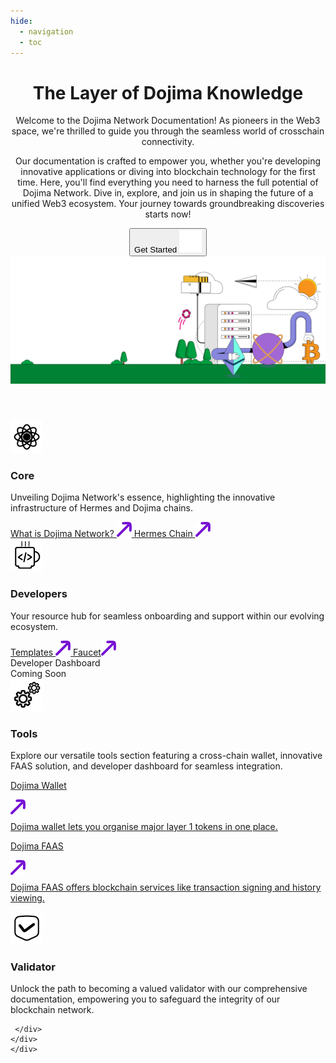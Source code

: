 ```yaml
---
hide:
  - navigation
  - toc
---
```


<style>

.md-content__button.md-icon {
	display: none;
}

.hero-content-flex {
	bottom: 5px;
}

</style>

<div class="main">
	<header class="section">
	 <script defer src="https://widget.mava.app" widget-version="v2" id="MavaWebChat" data-token="51a6a65658ef67bc94cffabeadd9cbb7879bf2233995bfafb03416ab12fde47d"></script>
		<div class="container-global">
			<div class="section-wrapper">
				<div class="hero-content-flex">
					<div class="hero-left">
						<h1 class="hero-heading">The Layer of Dojima Knowledge</h1>
						<div class="hero-div">
						<p class="hero-subtext"> Welcome to the Dojima Network Documentation! As pioneers in the Web3 space, we're thrilled to guide you through the seamless world of crosschain connectivity.</p>
						<p class="hero-subtext">Our documentation is crafted to empower you, whether you're developing innovative applications or diving into blockchain technology for the first time. Here, you'll find everything you need to harness the full potential of Dojima Network. Dive in, explore, and join us in shaping the future of a unified Web3 ecosystem. Your journey towards groundbreaking discoveries starts now!
						</p>
						</div>
						<a class="button-container" href="core/">
							<button class="getstarted-button">
							Get Started <img src="img/rounded-right-arrow.svg" loading="lazy" alt="Dojima Wallet">
							</button>
						</a>
					</div>
					<div class="hero-right"><img src="img/rightimage.svg" loading="lazy" alt="hero-image" class="hero-image"></div>
				</div>
			</div>
		</div>
	</header>
	<div class="gird-container">
	<div class="div-left-grid">
	 <div class="card-container">
			<div class="div-card">
				<div class="div-card-header">
				<img src="img/Core-Icon.png" loading="lazy" alt="What is Dojima Network">
					<h3>Core</h3>
				</div>
				<p class="div-leftcard-p">Unveiling Dojima Network's essence, highlighting the innovative infrastructure of Hermes and Dojima chains.</p>
				<div class="div-card-button-container">
					<a class="div-card-button" href="core/what-is-dojima-network/">
							What is Dojima Network? <img src="img/rightuparrow.svg" loading="lazy" alt="Dojima">
					</a>
					<a class="div-card-button" href="core/architecture/hermeschain/">
						Hermes Chain <img src="img/rightuparrow.svg" loading="lazy" alt="Dojima">
					</a>
			   </div>
    	   </div>
    	</div>
		 <div class="card-container">
			<div class="div-card">
				<div class="div-card-header">
				<img src="img/Developer-Icon.png" loading="lazy" alt="Developers">
					<h3>Developers</h3>
				</div>
				<p class="div-leftcard-p">Your resource hub for seamless onboarding and support within our evolving ecosystem.</p>
				<div class="div-card-button-container">
					<a class="div-card-button" href="developer/templates/omni_chain_ERC20/">
							Templates <img src="img/rightuparrow.svg" loading="lazy" alt="Dojima">
					</a>
					<a class="div-card-button" href="developer/faucet/">
						Faucet<img src="img/rightuparrow.svg" loading="lazy" alt="Dojima">
					</a>
					<div class="right-grid-a" >
				 <a class="left-p ">Developer Dashboard</a>
				  <div class="live">Coming Soon</div>
				</div>
			   </div>
    	   </div>
    	</div>
	</div>
	<div class="div-left-grid">
	   <div class="right-card-container">
	           <div class="div-card-header">
				<img src="img/Tools-Icon.png" loading="lazy" alt="Dojima tools">
					<h3>Tools</h3>
				</div>
				<p class="first-p">Explore our versatile tools section featuring a cross-chain wallet, innovative FAAS solution, and developer dashboard for seamless integration.</p>
				<a class="middle-p" href="tools/wallet/">
				<div class="right-grid-a">
				 <p class="right-p  ">Dojima Wallet</p>
			<img src="img/rightuparrow.svg" loading="lazy" alt="Dojima">
				  </svg>
				  <!-- <div class="live">Live</div> -->
				</div>
				  <p style="margin-top:8px">Dojima wallet lets you organise major layer 1 tokens in one place.</p>
				</a>
				<a class="middle-p" href="tools/dojima-faas/">
				<div class="right-grid-a">
				 <p class="right-p">Dojima FAAS</p>
				<img src="img/rightuparrow.svg" loading="lazy" alt="Dojima">
				  <!-- <div class="live">Live</div> -->
				</div>
				  <p style="margin-top:8px">Dojima FAAS offers blockchain services like transaction signing and history viewing.</p>
				</a>
				<!-- <a class="last-p" href="tools/developer-dashboard/login/"> -->
				<!-- <div class="right-grid-a" >
				 <p class="right-p ">Developer Dashboard</p>
				 <img src="img/rightuparrow.svg" loading="lazy" alt="">
				  <div class="live">Coming Soon</div>
				</div> -->
				  <!-- <p style="margin-top:8px">Empower your development journey with our intuitive developer dashboard, offering insights, tools, and resources for efficient blockchain integration and application management.</p>
				</a>		 -->
	    </div>
	   <div class="right-card-container">
	<div class="div-card-header">
				<img src="img/Validator-Icon.png" loading="lazy" alt="Validator">
					<h3>Validator</h3>
				</div>
				<p>Unlock the path to becoming a valued validator with our comprehensive documentation, empowering you to safeguard the integrity of our blockchain network.</p>
				
	 </div>
	</div>
    </div>

<!-- <section class="section">
    	<div class="container-global">
    		<div class="section-wrapper">
    			<div class="flexbox-2-col">
    				<div class="flex-card-child">
    					<div class="flex-card-item header-item">
    						<div class="product-list-header"><img src="img/home/build-icon.svg" loading="lazy" alt="">
    							<h3 class="heading-h3 margin-none">BUILD</h3>
    						</div>
    						<p class="feature-paragraph">Build today using Polygon technology. Select the protocol that best fits your needs.</p>
    					</div>
    					<a href="pos" class="flex-card-item w-inline-block">
    						<div class="product-list-item-header">
    							<div class="feature-card-heading">Polygon PoS</div>
    							<div class="arrow-embed w-embed"><svg xmlns="http://www.w3.org/2000/svg" display="block" width="100%" height="auto" viewbox="0 0 16 17" fill="none">
    									<path d="M9.98805 5.70133L3.41071 12.2787L4.58922 13.4572L11.1666 6.87976V12.2013H12.8333V4.03467H4.66665V5.70133H9.98805Z" fill="currentColor"></path>
    								</svg></div>
    							<div class="status-tag">LIVE</div>
    						</div>
    						<p class="feature-paragraph">Deploy a dApp on the widely adopted Polygon Proof-of-Stake protocol, an EVM-compatible environment optimized for high throughput and low transaction fees.</p>
    					</a>
    					<a href="zkEVM" class="flex-card-item w-inline-block">
    						<div class="product-list-item-header">
    							<div class="feature-card-heading">Polygon zkEVM</div>
    							<div class="arrow-embed w-embed"><svg xmlns="http://www.w3.org/2000/svg" display="block" width="100%" height="auto" viewbox="0 0 16 17" fill="none">
    									<path d="M9.98805 5.70133L3.41071 12.2787L4.58922 13.4572L11.1666 6.87976V12.2013H12.8333V4.03467H4.66665V5.70133H9.98805Z" fill="currentColor"></path>
    								</svg></div>
    							<div class="status-tag">LIVE</div>
    						</div>
    						<p class="feature-paragraph">Deploy a dApp or build infrastructure on zkEVM, an EVM-equivalent ZK rollup designed for security.</p>
    					</a>
    					<a href="cdk" class="flex-card-item w-inline-block">
    						<div class="product-list-item-header">
    							<div class="feature-card-heading">Polygon CDK</div>
    							<div class="arrow-embed w-embed"><svg xmlns="http://www.w3.org/2000/svg" display="block" width="100%" height="auto" viewbox="0 0 16 17" fill="none">
    									<path d="M9.98805 5.70133L3.41071 12.2787L4.58922 13.4572L11.1666 6.87976V12.2013H12.8333V4.03467H4.66665V5.70133H9.98805Z" fill="currentColor"></path>
    								</svg></div>
    							<div class="status-tag">LIVE</div>
    						</div>
    						<p class="feature-paragraph">Build and test a zero-knowledge Layer 2 blockchain on Ethereum. Learn about validium and rollup modes, custom native gas tokens, and more.</p>
    					</a>
    					<a href="miden" class="flex-card-item w-inline-block">
    						<div class="product-list-item-header">
    							<div class="feature-card-heading">Polygon Miden</div>
    							<div class="arrow-embed w-embed"><svg xmlns="http://www.w3.org/2000/svg" display="block" width="100%" height="auto" viewbox="0 0 16 17" fill="none">
    									<path d="M9.98805 5.70133L3.41071 12.2787L4.58922 13.4572L11.1666 6.87976V12.2013H12.8333V4.03467H4.66665V5.70133H9.98805Z" fill="currentColor"></path>
    								</svg></div>
    							<div class="status-tag">COMING SOON</div>
    						</div>
    						<p class="feature-paragraph">Test the Miden VM and learn about Polygon Miden, the novel ZK rollup designed to extend the EVM’s feature-set, including for privacy.</p>
    					</a>
    					<a href="https://github.com/0xPolygon/polygon-edge/tree/develop/docs" class="flex-card-item last-item w-inline-block">
    						<div class="product-list-item-header">
    							<div class="feature-card-heading">Polygon Edge</div>
    							<div class="arrow-embed w-embed"><svg xmlns="http://www.w3.org/2000/svg" display="block" width="100%" height="auto" viewbox="0 0 16 17" fill="none">
    									<path d="M9.98805 5.70133L3.41071 12.2787L4.58922 13.4572L11.1666 6.87976V12.2013H12.8333V4.03467H4.66665V5.70133H9.98805Z" fill="currentColor"></path>
    								</svg></div>
    							<div class="status-tag">DEPRECATING</div>
    						</div>
    						<p class="feature-paragraph">Polygon will shortly be removing support for Edge. The documentation is now managed in the Edge repo.</p>
    					</a>
    				</div>
    				<div class="flex-card-child">
    					<div class="flex-card-item header-item">
    						<div class="product-list-header"><img src="img/home/learn-icon.svg" loading="lazy" alt="">
    							<h3 class="heading-h3 margin-none">LEARN</h3>
    						</div>
    						<p class="feature-paragraph">Deep dives only. Further your understanding of Polygon scaling technology.</p>
    					</div>
    					<a href="learn" class="flex-card-item w-inline-block">
    						<div class="product-list-item-header">
    							<div class="feature-card-heading">Polygon 2.0</div>
    							<div class="arrow-embed w-embed"><svg xmlns="http://www.w3.org/2000/svg" display="block" width="100%" height="auto" viewbox="0 0 16 17" fill="none">
    									<path d="M9.98805 5.70133L3.41071 12.2787L4.58922 13.4572L11.1666 6.87976V12.2013H12.8333V4.03467H4.66665V5.70133H9.98805Z" fill="currentColor"></path>
    								</svg></div>
    						</div>
    						<p class="feature-paragraph">A vision for a unified web of ZK-powered L2s on Ethereum, built using Polygon technology. Unlimited scale, unified liquidity, and blockspace on demand.</p>
    					</a>
    					<a href="learn" class="flex-card-item w-inline-block">
    						<div class="product-list-item-header">
    							<div class="feature-card-heading">Unified liquidity</div>
    							<div class="arrow-embed w-embed"><svg xmlns="http://www.w3.org/2000/svg" display="block" width="100%" height="auto" viewbox="0 0 16 17" fill="none">
    									<path d="M9.98805 5.70133L3.41071 12.2787L4.58922 13.4572L11.1666 6.87976V12.2013H12.8333V4.03467H4.66665V5.70133H9.98805Z" fill="currentColor"></path>
    								</svg></div>
    						</div>
    						<p class="feature-paragraph">Level up your understanding of zero-knowledge with whitepapers by the researchers at Polygon Labs.</p>
    					</a>
    					<a href="learn" class="flex-card-item w-inline-block">
    						<div class="product-list-item-header">
    							<div class="feature-card-heading">Architecture</div>
    							<div class="arrow-embed w-embed"><svg xmlns="http://www.w3.org/2000/svg" display="block" width="100%" height="auto" viewbox="0 0 16 17" fill="none">
    									<path d="M9.98805 5.70133L3.41071 12.2787L4.58922 13.4572L11.1666 6.87976V12.2013H12.8333V4.03467H4.66665V5.70133H9.98805Z" fill="currentColor"></path>
    								</svg></div>
    						</div>
    						<p class="feature-paragraph">The Polygon protocol that’s best for you. A guide and decision matrix.</p>
    					</a>
    				</div>
    			</div>
    		</div>
    	</div>
    </section>
    <section class="section">
    	<div class="container-global">
    		<div class="section-wrapper">
    			<div class="home-dev-resources">
    				<div class="section-header-wrapper">
    					<h2 class="heading-h2">Developer resources</h2>
    					<p class="home-section-subtext">For developers who know what they want to build and are ready to go.</p>
    				</div>
    				<div class="flexbox">
    					<a href="tools/" class="home-feature-card w-inline-block"><img src="img/home/build.svg" loading="lazy" alt="" class="feature-icon">
    						<div class="feature-content">
    							<div class="feature-content-wrapper">
    								<div class="feature-content-name">Developer tools</div>
    								<div class="arrow-embed w-embed"><svg xmlns="http://www.w3.org/2000/svg" display="block" width="100%" height="auto" viewbox="0 0 16 17" fill="none">
    										<path d="M9.98805 5.70133L3.41071 12.2787L4.58922 13.4572L11.1666 6.87976V12.2013H12.8333V4.03467H4.66665V5.70133H9.98805Z" fill="currentColor"></path>
    									</svg></div>
    							</div>
    							<p class="paragraph-small">RPC providers, faucets, data indexing, Web3 dApp development SDKs, block explorers, storage, and more.</p>
    						</div>
    					</a>
    					<a href="./zkEVM/how-to/write-contract" class="home-feature-card w-inline-block"><img src="img/home/tutorial.svg" loading="lazy" alt="" class="feature-icon">
    						<div class="feature-content">
    							<div class="feature-content-wrapper">
    								<div class="feature-content-name">Write a zkEVM contract</div>
    								<div class="arrow-embed w-embed"><svg xmlns="http://www.w3.org/2000/svg" display="block" width="100%" height="auto" viewbox="0 0 16 17" fill="none">
    										<path d="M9.98805 5.70133L3.41071 12.2787L4.58922 13.4572L11.1666 6.87976V12.2013H12.8333V4.03467H4.66665V5.70133H9.98805Z" fill="currentColor"></path>
    									</svg></div>
    							</div>
    							<p class="paragraph-small">Step-by-step guidance for writing smart contracts with zkEVM.</p>
    						</div>
    					</a>
    					<a href="https://ecosystem.polygon.technology/spn/explore/?search=&competency=&chain=" class="home-feature-card w-inline-block"><img src="img/home/network.svg" loading="lazy" alt="" class="feature-icon">
    						<div class="feature-content">
    							<div class="feature-content-wrapper">
    								<div class="feature-content-name">Solution Provider Network</div>
    								<div class="arrow-embed w-embed"><svg xmlns="http://www.w3.org/2000/svg" display="block" width="100%" height="auto" viewbox="0 0 16 17" fill="none">
    										<path d="M9.98805 5.70133L3.41071 12.2787L4.58922 13.4572L11.1666 6.87976V12.2013H12.8333V4.03467H4.66665V5.70133H9.98805Z" fill="currentColor"></path>
    									</svg></div>
    							</div>
    							<p class="paragraph-small">Searchable catalog of tooling and infrastructure for developers.</p>
    						</div>
    					</a>
    				</div>
    			</div>
    		</div>
    	</div>
    </section>
    <section class="section">
    	<div class="container-global">
    		<div class="section-wrapper">
    			<div class="home-dev-resources">
    				<div class="section-header-wrapper">
    					<h2 class="heading-h2">Quickstart</h2>
    					<p class="home-section-subtext">Are you ready to start building?</p>
    				</div>
    				<div class="flexbox">
    					<a href="zkEVM/get-started/deploy-zkevm/" class="home-feature-card w-inline-block"><img src="img/home/polygon-icon.svg" loading="lazy" alt="" class="feature-icon">
    						<div class="feature-content-wrapper">
    							<div class="feature-content-name">Polygon CDK: Deploy a local test rollup</div>
    							<div class="arrow-embed w-embed"><svg xmlns="http://www.w3.org/2000/svg" display="block" width="100%" height="auto" viewbox="0 0 16 17" fill="none">
    									<path d="M9.98805 5.70133L3.41071 12.2787L4.58922 13.4572L11.1666 6.87976V12.2013H12.8333V4.03467H4.66665V5.70133H9.98805Z" fill="currentColor"></path>
    								</svg></div>
    						</div>
    					</a>
    					<a href="zkEVM/how-to/using-hardhat/" class="home-feature-card w-inline-block"><img src="img/home/polygon-icon.svg" loading="lazy" alt="" class="feature-icon">
    						<div class="feature-content">
    							<div class="feature-content-wrapper">
    								<div class="feature-content-name">Polygon zkEVM: Deploy a smart contract to the Goeril testnet</div>
    								<div class="arrow-embed w-embed"><svg xmlns="http://www.w3.org/2000/svg" display="block" width="100%" height="auto" viewbox="0 0 16 17" fill="none">
    										<path d="M9.98805 5.70133L3.41071 12.2787L4.58922 13.4572L11.1666 6.87976V12.2013H12.8333V4.03467H4.66665V5.70133H9.98805Z" fill="currentColor"></path>
    									</svg></div>
    							</div>
    						</div>
    					</a>
    					<a href="pos/get-started/building-on-polygon/" class="home-feature-card w-inline-block"><img src="img/home/polygon-icon.svg" loading="lazy" alt="" class="feature-icon">
    						<div class="feature-content-wrapper">
    							<div class="feature-content-name">Polygon PoS: Build a new web3 dApp</div>
    							<div class="arrow-embed w-embed"><svg xmlns="http://www.w3.org/2000/svg" display="block" width="100%" height="auto" viewbox="0 0 16 17" fill="none">
    									<path d="M9.98805 5.70133L3.41071 12.2787L4.58922 13.4572L11.1666 6.87976V12.2013H12.8333V4.03467H4.66665V5.70133H9.98805Z" fill="currentColor"></path>
    								</svg></div>
    						</div>
    					</a>
    				</div>
    				<div class="flexbox items-4">
    					<a href="pos/how-to/smart-contracts/" class="home-feature-card w-inline-block"><img src="img/home/polygon-icon.svg" loading="lazy" alt="" class="feature-icon">
    						<div class="feature-content-wrapper">
    							<div class="feature-content-name">Polygon PoS: Deploy an existing contract</div>
    							<div class="arrow-embed w-embed"><svg xmlns="http://www.w3.org/2000/svg" display="block" width="100%" height="auto" viewbox="0 0 16 17" fill="none">
    									<path d="M9.98805 5.70133L3.41071 12.2787L4.58922 13.4572L11.1666 6.87976V12.2013H12.8333V4.03467H4.66665V5.70133H9.98805Z" fill="currentColor"></path>
    								</svg></div>
    						</div>
    					</a>
    					<a href="zkEVM/get-started/setup-nodes/production-node/" class="home-feature-card w-inline-block"><img src="img/home/polygon-icon.svg" loading="lazy" alt="" class="feature-icon">
    						<div class="feature-content-wrapper">
    							<div class="feature-content-name">Polygon zkEVM: Set up a zkNode</div>
    							<div class="arrow-embed w-embed"><svg xmlns="http://www.w3.org/2000/svg" display="block" width="100%" height="auto" viewbox="0 0 16 17" fill="none">
    									<path d="M9.98805 5.70133L3.41071 12.2787L4.58922 13.4572L11.1666 6.87976V12.2013H12.8333V4.03467H4.66665V5.70133H9.98805Z" fill="currentColor"></path>
    								</svg></div>
    						</div>
    					</a>
    					<a href="cdk/get-started/quickstart-validium/" class="home-feature-card w-inline-block"><img src="img/home/polygon-icon.svg" loading="lazy" alt="" class="feature-icon">
    						<div class="feature-content-wrapper">
    							<div class="feature-content-name">Polygon CDK: Create your own validium</div>
    							<div class="arrow-embed w-embed"><svg xmlns="http://www.w3.org/2000/svg" display="block" width="100%" height="auto" viewbox="0 0 16 17" fill="none">
    									<path d="M9.98805 5.70133L3.41071 12.2787L4.58922 13.4572L11.1666 6.87976V12.2013H12.8333V4.03467H4.66665V5.70133H9.98805Z" fill="currentColor"></path>
    								</svg></div>
    						</div>
    					</a>
    					<a href="https://0xpolygonmiden.github.io/examples/" class="home-feature-card w-inline-block"><img src="img/home/polygon-icon.svg" loading="lazy" alt="" class="feature-icon">
    						<div class="feature-content">
    							<div class="feature-content-wrapper">
    								<div class="feature-content-name">Polygon Miden: Explore the sandbox</div>
    								<div class="arrow-embed w-embed"><svg xmlns="http://www.w3.org/2000/svg" display="block" width="100%" height="auto" viewbox="0 0 16 17" fill="none">
    										<path d="M9.98805 5.70133L3.41071 12.2787L4.58922 13.4572L11.1666 6.87976V12.2013H12.8333V4.03467H4.66665V5.70133H9.98805Z" fill="currentColor"></path>
    									</svg></div>
    							</div>
    						</div>
    					</a>
    				</div>
    			</div>
    		</div>
    	</div>
    </section>  -->

</div>
